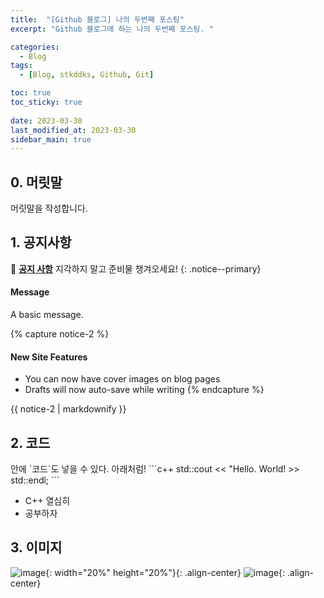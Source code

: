 ```yaml
---
title:  "[Github 블로그] 나의 두번째 포스팅"
excerpt: "Github 블로그에 하는 나의 두번째 포스팅. "

categories:
  - Blog
tags:
  - [Blog, stkddks, Github, Git]

toc: true
toc_sticky: true
 
date: 2023-03-30
last_modified_at: 2023-03-30
sidebar_main: true
---
```


## 0. 머릿말
머릿말을 작성합니다.

## 1. 공지사항
🌝 **<u>공지 사항</u>** 지각하지 말고 준비물 챙겨오세요!
{: .notice--primary} 

<div class="notice">
  <h4>Message</h4>
  <p>A basic message.</p>
</div>

{% capture notice-2 %}  <!--notice-2 라는 변수에 다음 텍스트 문단을 문자열로 저장한다.-->  
#### New Site Features

* You can now have cover images on blog pages
* Drafts will now auto-save while writing
{% endcapture %}  <!--캡처 끝! 여기까지의 텍스트를 변수에 저장-->

<div class="notice">
  {{ notice-2 | markdownify }} <!--div 태그 사이에 notice-2 객체를 출력하되 markdownify 한다. 즉 마크다운 화-->
</div>

## 2. 코드
<div class="notice--primary" markdown="1">
안에 `코드`도 넣을 수 있다. 아래처럼!
    ```c++
std::cout << "Hello. World! >> std::endl;
    ``` 

- C++ 열심히
- 공부하자
</div>

## 3. 이미지
![image](https://user-images.githubusercontent.com/42318591/83347976-dd69a700-a363-11ea-8e3f-4ca56ce20a87.png){: width="20%" height="20%"}{: .align-center}
![image](https://media1.giphy.com/media/jp8vmgIxRtKPmdnkyj/giphy.gif?cid=ecf05e47328ab653e6da460ffbf8bfa4a2781fac5df90c6c&rid=giphy.gif){: .align-center}